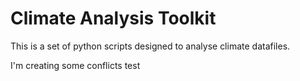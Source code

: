 # Climate Analysis Toolkit

This is a set of python scripts designed to analyse climate datafiles.

I'm creating some conflicts test
